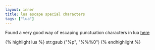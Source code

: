 ```yaml
---
layout: inner
title: lua escape special characters
tags: ["lua"]
---
```

Found a very good way of escaping punctuation characters in lua [here](http://stackoverflow.com/a/13454747/31610)

{% highlight lua %}
str:gsub ("%p", "%%%0")
{% endhighlight %}
